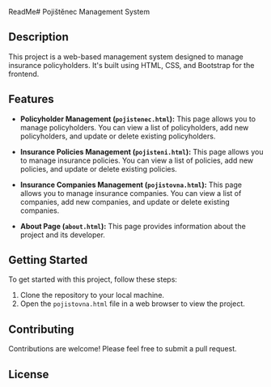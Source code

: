 ReadMe# Pojištěnec Management System

## Description

This project is a web-based management system designed to manage insurance policyholders. It's built using HTML, CSS, and Bootstrap for the frontend.

## Features

- **Policyholder Management (`pojistenec.html`):** This page allows you to manage policyholders. You can view a list of policyholders, add new policyholders, and update or delete existing policyholders.

- **Insurance Policies Management (`pojisteni.html`):** This page allows you to manage insurance policies. You can view a list of policies, add new policies, and update or delete existing policies.

- **Insurance Companies Management (`pojistovna.html`):** This page allows you to manage insurance companies. You can view a list of companies, add new companies, and update or delete existing companies.

- **About Page (`about.html`):** This page provides information about the project and its developer.

## Getting Started

To get started with this project, follow these steps:

1. Clone the repository to your local machine.
2. Open the `pojistovna.html` file in a web browser to view the project.

## Contributing

Contributions are welcome! Please feel free to submit a pull request.

## License

